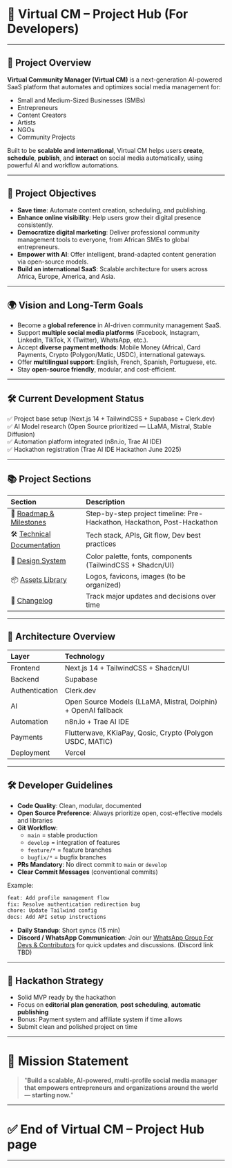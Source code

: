 # 🧙 Virtual CM – Project Hub (For Developers)

---

## 🌟 Project Overview

**Virtual Community Manager (Virtual CM)** is a next-generation AI-powered SaaS platform that automates and optimizes social media management for:

- Small and Medium-Sized Businesses (SMBs)
- Entrepreneurs
- Content Creators
- Artists
- NGOs
- Community Projects

Built to be **scalable and international**, Virtual CM helps users **create**, **schedule**, **publish**, and **interact** on social media automatically, using powerful AI and workflow automations.

---

## 🌟 Project Objectives

- **Save time**: Automate content creation, scheduling, and publishing.
- **Enhance online visibility**: Help users grow their digital presence consistently.
- **Democratize digital marketing**: Deliver professional community management tools to everyone, from African SMEs to global entrepreneurs.
- **Empower with AI**: Offer intelligent, brand-adapted content generation via open-source models.
- **Build an international SaaS**: Scalable architecture for users across Africa, Europe, America, and Asia.

---

## 🌍 Vision and Long-Term Goals

- Become a **global reference** in AI-driven community management SaaS.
- Support **multiple social media platforms** (Facebook, Instagram, LinkedIn, TikTok, X (Twitter), WhatsApp, etc.).
- Accept **diverse payment methods**: Mobile Money (Africa), Card Payments, Crypto (Polygon/Matic, USDC), international gateways.
- Offer **multilingual support**: English, French, Spanish, Portuguese, etc.
- Stay **open-source friendly**, modular, and cost-efficient.

---

## 🛠 Current Development Status

✅ Project base setup (Next.js 14 + TailwindCSS + Supabase + Clerk.dev)  
✅ AI Model research (Open Source prioritized — LLaMA, Mistral, Stable Diffusion)  
✅ Automation platform integrated (n8n.io, Trae AI IDE)  
✅ Hackathon registration (Trae AI IDE Hackathon June 2025)

---

## 📚 Project Sections

| Section                                                 | Description                                                             |
| :------------------------------------------------------ | :---------------------------------------------------------------------- |
| 🚀 [Roadmap & Milestones](roadmap-milestones.md)        | Step-by-step project timeline: Pre-Hackathon, Hackathon, Post-Hackathon |
| 🛠 [Technical Documentation](technical-documentation.md) | Tech stack, APIs, Git flow, Dev best practices                          |
| 🎨 [Design System](design-system.md)                    | Color palette, fonts, components (TailwindCSS + Shadcn/UI)              |
| 📦 [Assets Library](#)                                  | Logos, favicons, images (to be organized)                               |
| 📜 [Changelog](changelog.md)                            | Track major updates and decisions over time                             |

---

## 🧱 Architecture Overview

| Layer          | Technology                                                     |
| :------------- | :------------------------------------------------------------- |
| Frontend       | Next.js 14 + TailwindCSS + Shadcn/UI                           |
| Backend        | Supabase                                                       |
| Authentication | Clerk.dev                                                      |
| AI             | Open Source Models (LLaMA, Mistral, Dolphin) + OpenAI fallback |
| Automation     | n8n.io + Trae AI IDE                                           |
| Payments       | Flutterwave, KKiaPay, Qosic, Crypto (Polygon USDC, MATIC)      |
| Deployment     | Vercel                                                         |

---

## 🛠 Developer Guidelines

- **Code Quality**: Clean, modular, documented
- **Open Source Preference**: Always prioritize open, cost-effective models and libraries
- **Git Workflow**:
  - `main` = stable production
  - `develop` = integration of features
  - `feature/*` = feature branches
  - `bugfix/*` = bugfix branches
- **PRs Mandatory**: No direct commit to `main` or `develop`
- **Clear Commit Messages** (conventional commits)

Example:

```bash
feat: Add profile management flow
fix: Resolve authentication redirection bug
chore: Update Tailwind config
docs: Add API setup instructions
```

- **Daily Standup**: Short syncs (15 min)
- **Discord / WhatsApp Communication**: Join our [WhatsApp Group For Devs & Contributors](https://chat.whatsapp.com/JpuHc9PG84FA0ijPxuwGzB) for quick updates and discussions. (Discord link TBD)

---

## 📅 Hackathon Strategy

- Solid MVP ready by the hackathon
- Focus on **editorial plan generation**, **post scheduling**, **automatic publishing**
- Bonus: Payment system and affiliate system if time allows
- Submit clean and polished project on time

---

# 📌 Mission Statement

> "**Build a scalable, AI-powered, multi-profile social media manager that empowers entrepreneurs and organizations around the world — starting now.**"

---

# ✅ End of Virtual CM – Project Hub page

---
